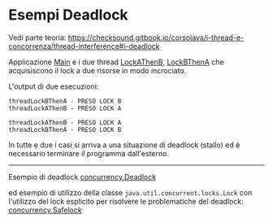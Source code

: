 # Esempi Deadlock

Vedi parte teoria: https://checksound.gitbook.io/corsojava/i-thread-e-concorrenza/thread-interference#i-deadlock

Applicazione [Main](./src/Main.java) e i due thread [LockAThenB](./src/LockAThenB.java), 
[LockBThenA](./src/LockBThenA.java) che acquisiscono il lock a due risorse 
in modo incrociato.

L'output di due esecuzioni:

```
threadLockBThenA - PRESO LOCK B
threadLockAThenB - PRESO LOCK A
```
```
threadLockAThenB - PRESO LOCK A
threadLockBThenA - PRESO LOCK B
```

In tutte e due i casi si arriva a una situazione di deadlock (stallo) 
ed è necessario terminare il programma dall'esterno.

************************

Esempio di deadlock [concurrency.Deadlock](./src/concurrency/Deadlock.java)

ed esempio di utilizzo della classe `java.util.concurrent.locks.Lock` con l'utilizzo del 
lock esplicito per risolvere le problematiche del deadlock: 
[concurrency.Safelock](./src/concurrency/Safelock.java)
